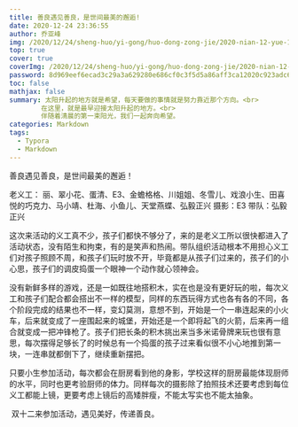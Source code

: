 ```yaml
---
title: 善良遇见善良，是世间最美的邂逅!
date: 2020-12-24 23:36:55
author: 乔亚峰
img: /2020/12/24/sheng-huo/yi-gong/huo-dong-zong-jie/2020-nian-12-yue-12-ri-fang-shan/1.jpg
top: true
cover: true
coverImg: /2020/12/24/sheng-huo/yi-gong/huo-dong-zong-jie/2020-nian-12-yue-12-ri-fang-shan/1.jpg
password: 8d969eef6ecad3c29a3a629280e686cf0c3f5d5a86aff3ca12020c923adc6c92
toc: false
mathjax: false
summary: 太阳升起的地方就是希望，每天要做的事情就是努力靠近那个方向。<br>
        在这里，就是最早迎接太阳升起的地方。<br>
		伴随着清晨的第一束阳光，我们一起奔向希望。
categories: Markdown
tags:
  - Typora
  - Markdown
---
```




善良遇见善良，是世间最美的邂逅！


老义工： 丽、翠小花、蛋清、E3、金蟾格格、川姐姐、冬雪儿、戏浪小生、田喜悦的巧克力、马小靖、杜海、小鱼儿、天堂燕蝶、弘毅正兴
摄影：E3
带队：弘毅正兴

​    这次来活动的义工真不少，孩子们都快不够分了，来的是老义工所以很快都进入了活动状态，没有陌生和拘束，有的是笑声和热闹。带队组织活动根本不用担心义工们对孩子照顾不周，和孩子们玩时放不开，毕竟都是从孩子们过来的，孩子们的小心思，孩子们的调皮捣蛋一个眼神一个动作就心领神会。

​    没有新鲜多样的游戏，还是一如既往地搭积木，实在也是没有更好玩的啦，每次义工和孩子们配合都会搭出不一样的模型，同样的东西玩得方式也各有各的不同，各个阶段完成的结果也不一样，变幻莫测，意想不到，开始是一个一串连起来的小火车，后来就变成了一座围起来的城堡，开始还是一个即将起飞的火箭，后来再一组合就变成一把冲锋枪了。孩子们把长条的积木挑出来当多米诺骨牌来玩也很有意思，每次摆得足够长了的时候总有一个捣蛋的孩子过来看似很不小心地推到第一块，一连串就都倒下了，继续重新摆把。

​    只要小生参加活动，每次都会在厨房看到他的身影，学校这样的厨房最能体现厨师的水平，同时也更考验厨师的体力。同样每次的摄影除了拍照技术还要考虑到每位义工都能上镜，更要考虑上镜后的高矮胖瘦，不能太写实也不能太抽象。

​    双十二来参加活动，遇见美好，传递善良。